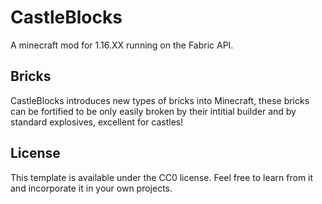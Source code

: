 # CastleBlocks
A minecraft mod for 1.16.XX running on the Fabric API.
## Bricks

CastleBlocks introduces new types of bricks into Minecraft, these bricks can be fortified to be only easily broken by their intitial builder and by standard explosives, excellent for castles!

## License

This template is available under the CC0 license. Feel free to learn from it and incorporate it in your own projects.
